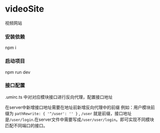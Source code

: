 # videoSite
视频网站

### 安装依赖
npm i

### 启动项目
npm run dev

### 接口配置
.umirc.ts 中对对应模块接口进行反向代理，配置接口地址

在server中新增接口地址需要在地址前新增反向代理中的前缀
例如：用户模块前缀为 `pathRewrite: { '^/user': '' }` , `/user` 就是前缀，接口地址是`/user/login`.在server文件中需要写成`/user/user/login`。即可实现不同模块匹配不同端口的接口。